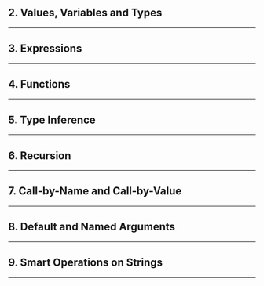 ## 2. Values, Variables and Types
***
## 3. Expressions
***
## 4. Functions
***
## 5. Type Inference
***
## 6. Recursion
***
## 7. Call-by-Name and Call-by-Value
***
## 8. Default and Named Arguments
***
## 9. Smart Operations on Strings
***
